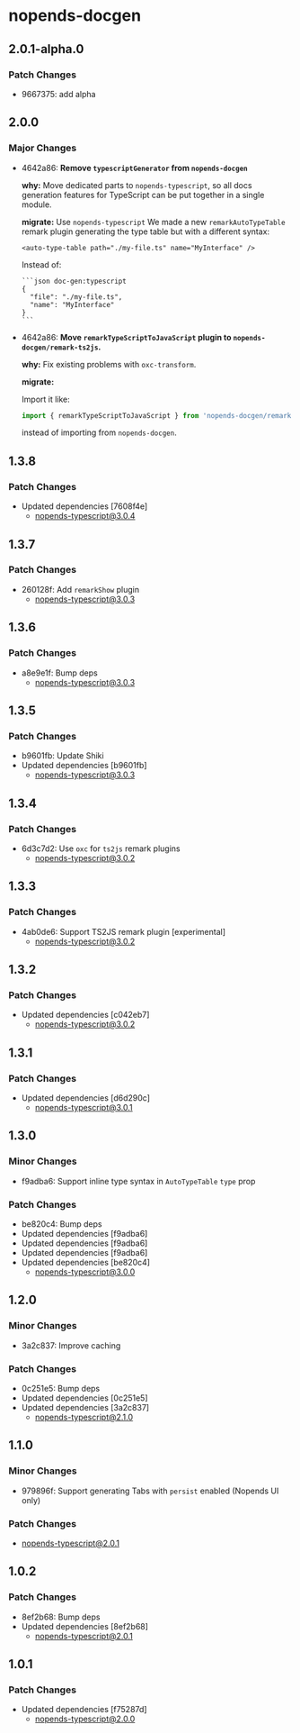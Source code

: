 # nopends-docgen

## 2.0.1-alpha.0

### Patch Changes

- 9667375: add alpha

## 2.0.0

### Major Changes

- 4642a86: **Remove `typescriptGenerator` from `nopends-docgen`**

  **why:** Move dedicated parts to `nopends-typescript`, so all docs generation features for TypeScript can be put together in a single module.

  **migrate:** Use `nopends-typescript` We made a new `remarkAutoTypeTable` remark plugin generating the type table but with a different syntax:

  ```mdx
  <auto-type-table path="./my-file.ts" name="MyInterface" />
  ```

  Instead of:

  ````mdx
  ```json doc-gen:typescript
  {
    "file": "./my-file.ts",
    "name": "MyInterface"
  }
  ```
  ````

- 4642a86: **Move `remarkTypeScriptToJavaScript` plugin to `nopends-docgen/remark-ts2js`.**

  **why:** Fix existing problems with `oxc-transform`.

  **migrate:**

  Import it like:

  ```ts
  import { remarkTypeScriptToJavaScript } from 'nopends-docgen/remark-ts2js';
  ```

  instead of importing from `nopends-docgen`.

## 1.3.8

### Patch Changes

- Updated dependencies [7608f4e]
  - nopends-typescript@3.0.4

## 1.3.7

### Patch Changes

- 260128f: Add `remarkShow` plugin
  - nopends-typescript@3.0.3

## 1.3.6

### Patch Changes

- a8e9e1f: Bump deps
  - nopends-typescript@3.0.3

## 1.3.5

### Patch Changes

- b9601fb: Update Shiki
- Updated dependencies [b9601fb]
  - nopends-typescript@3.0.3

## 1.3.4

### Patch Changes

- 6d3c7d2: Use `oxc` for `ts2js` remark plugins
  - nopends-typescript@3.0.2

## 1.3.3

### Patch Changes

- 4ab0de6: Support TS2JS remark plugin [experimental]
  - nopends-typescript@3.0.2

## 1.3.2

### Patch Changes

- Updated dependencies [c042eb7]
  - nopends-typescript@3.0.2

## 1.3.1

### Patch Changes

- Updated dependencies [d6d290c]
  - nopends-typescript@3.0.1

## 1.3.0

### Minor Changes

- f9adba6: Support inline type syntax in `AutoTypeTable` `type` prop

### Patch Changes

- be820c4: Bump deps
- Updated dependencies [f9adba6]
- Updated dependencies [f9adba6]
- Updated dependencies [f9adba6]
- Updated dependencies [be820c4]
  - nopends-typescript@3.0.0

## 1.2.0

### Minor Changes

- 3a2c837: Improve caching

### Patch Changes

- 0c251e5: Bump deps
- Updated dependencies [0c251e5]
- Updated dependencies [3a2c837]
  - nopends-typescript@2.1.0

## 1.1.0

### Minor Changes

- 979896f: Support generating Tabs with `persist` enabled (Nopends UI only)

### Patch Changes

- nopends-typescript@2.0.1

## 1.0.2

### Patch Changes

- 8ef2b68: Bump deps
- Updated dependencies [8ef2b68]
  - nopends-typescript@2.0.1

## 1.0.1

### Patch Changes

- Updated dependencies [f75287d]
  - nopends-typescript@2.0.0
